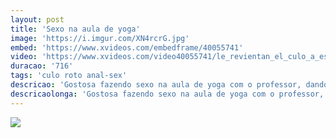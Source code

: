 ```yaml
---
layout: post
title: 'Sexo na aula de yoga'
image: 'https://i.imgur.com/XN4rcrG.jpg'
embed: 'https://www.xvideos.com/embedframe/40055741'
video: 'https://www.xvideos.com/video40055741/le_revientan_el_culo_a_esta_gritona'
duracao: '716'
tags: 'culo roto anal-sex'
descricao: 'Gostosa fazendo sexo na aula de yoga com o professor, dando seu rabo maravilhoso até ele gozar na sua cara.'
descricaolonga: 'Gostosa fazendo sexo na aula de yoga com o professor, dando seu rabo maravilhoso até ele gozar na sua cara. Essa gostosa senta igual a uma putinha deliciosa gemendo gostoso na pica.'
---
```

<a href="{{ page.url | prepend: site.baseurl | prepend: site.url }}"><img src="{{ page.image }}" /></a>
